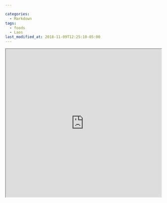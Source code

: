 ```yaml
---

categories:
  - Markdown
tags:
  - foods
  - Laos
last_modified_at: 2018-11-09T12:25:10-05:00
---
```


<style type="text/css">iframe{max-width:100%}</style>
<iframe src="https://www.google.com/maps/d/u/0/embed?mid=1eueijUyN9uWCwPeoGWksvF4tbwVtIA0X" class="align-center" width="700" height="480"></iframe>
<br><br>
